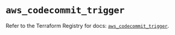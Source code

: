 # `aws_codecommit_trigger`

Refer to the Terraform Registry for docs: [`aws_codecommit_trigger`](https://registry.terraform.io/providers/hashicorp/aws/5.53.0/docs/resources/codecommit_trigger).
